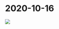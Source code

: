 # 2020-10-16

<image-container>
  <img preview="0" src="http://wangleant.com/turtle-images-thumbnail/IMG_20201016_210055.jpg"/>
</image-container>